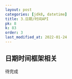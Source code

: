 ```yaml
---
layout: post
categories: [jdk8, datetime]
title: 3.日期/时间API
pk: 8
k: 83
order: 3
last_modified_at: 2022-01-24
---
```


## 日期时间框架相关
待完成 